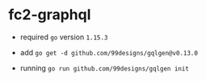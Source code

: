 # fc2-graphql

- required `go` version `1.15.3`

- add `go get -d github.com/99designs/gqlgen@v0.13.0`

- running `go run github.com/99designs/gqlgen init`